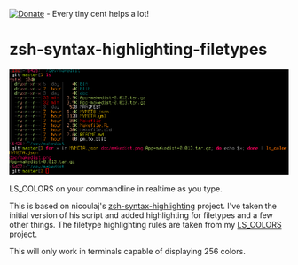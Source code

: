 [![Donate](https://img.shields.io/badge/Donate-PayPal-green.svg)](https://www.paypal.com/cgi-bin/webscr?cmd=_donations&business=65SFZJ25PSKG8&currency_code=SEK&source=url) - Every tiny cent helps a lot!

zsh-syntax-highlighting-filetypes
=================================

![image](/extra/zsh-syntax-hl-ft.png)

LS\_COLORS on your commandline in realtime as you type.

This is based on nicoulaj's [zsh-syntax-highlighting][0] project. I've taken the
initial version of his script and added highlighting for filetypes and a few
other things. The filetype highlighting rules are taken from my [LS_COLORS][1] project.

This will only work in terminals capable of displaying 256 colors.

[0]: https://github.com/nicoulaj/zsh-syntax-highlighting
[1]: https://github.com/trapd00r/LS_COLORS
